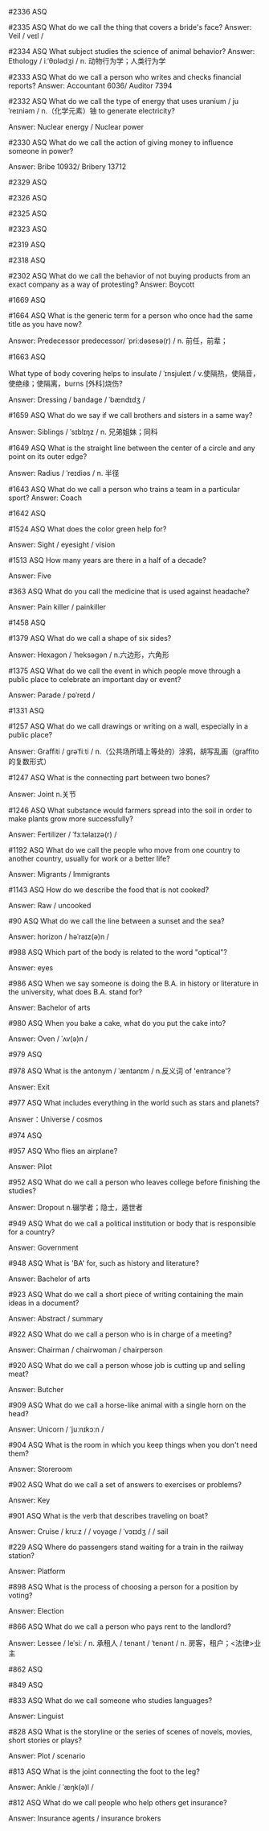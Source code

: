 #2336 ASQ

#2335 ASQ
What do we call the thing that covers a bride's face?
Answer: Veil / veɪl /

#2334 ASQ
What subject studies the science of animal behavior?
Answer: Ethology / iːˈθɒlədʒi / n. 动物行为学；人类行为学

#2333 ASQ
What do we call a person who writes and checks financial reports?
Answer: Accountant 6036/ Auditor 7394

#2332 ASQ
What do we call the type of energy that uses uranium
/ juˈreɪniəm / n.（化学元素）铀 to generate electricity?

Answer: Nuclear energy / Nuclear power

#2330 ASQ
What do we call the action of giving money to influence someone in power?

Answer: Bribe 10932/ Bribery 13712

#2329 ASQ

#2326 ASQ

#2325 ASQ

#2323 ASQ

#2319 ASQ

#2318 ASQ

#2302 ASQ
What do we call the behavior of not buying products from an exact company as a way of protesting?
Answer: Boycott

#1669 ASQ

#1664 ASQ
What is the generic term for a person who once had the same title as you have now?

Answer: Predecessor predecessor/ ˈpriːdəsesə(r) / n. 前任，前辈；

#1663 ASQ

What type of body covering helps to insulate / ˈɪnsjuleɪt / v.使隔热，使隔音，使绝缘；使隔离，burns [外科]烧伤?

Answer: Dressing / bandage / ˈbændɪdʒ /

#1659 ASQ
What do we say if we call brothers and sisters in a same way?

Answer: Siblings / ˈsɪblɪŋz / n. 兄弟姐妹；同科

#1649 ASQ
What is the straight line between the center of a circle and any point on its outer edge?

Answer: Radius / ˈreɪdiəs / n. 半径

#1643 ASQ
What do we call a person who trains a team in a particular sport?
Answer: Coach

#1642 ASQ


#1524 ASQ
What does the color green help for?

Answer: Sight / eyesight / vision

#1513 ASQ
How many years are there in a half of a decade?

Answer: Five

#363 ASQ
What do you call the medicine that is used against headache?

Answer: Pain killer / painkiller

#1458 ASQ

#1379 ASQ
What do we call a shape of six sides?

Answer: Hexagon / ˈheksəɡən / n.六边形，六角形

#1375 ASQ
What do we call the event in which people move through a public place to celebrate an important day or event?

Answer: Parade / pəˈreɪd /

#1331 ASQ

#1257 ASQ
What do we call drawings or writing on a wall, especially in a public place?

Answer: Graffiti / ɡrəˈfiːti / n.（公共场所墙上等处的）涂鸦，胡写乱画（graffito 的复数形式）

#1247 ASQ
What is the connecting part between two bones?

Answer: Joint n.关节

#1246 ASQ
What substance would farmers spread into the soil in order to make plants grow more successfully?

Answer: Fertilizer / ˈfɜːtəlaɪzə(r) /

#1192 ASQ
What do we call the people who move from one country to another country, usually for work or a better life?

Answer: Migrants / Immigrants

#1143 ASQ
How do we describe the food that is not cooked?

Answer: Raw / uncooked

#90 ASQ
What do we call the line between a sunset and the sea?

Answer: horizon / həˈraɪz(ə)n /

#988 ASQ
Which part of the body is related to the word "optical"?

Answer: eyes 

#986 ASQ
When we say someone is doing the B.A. in history or literature in the university, what does B.A. stand for?

Answer: Bachelor of arts

#980 ASQ
When you bake a cake, what do you put the cake into?

Answer: Oven / ˈʌv(ə)n /

#979 ASQ

#978 ASQ
What is the antonym / ˈæntənɪm / n.反义词 of 'entrance'?

Answer: Exit

#977 ASQ
What includes everything in the world such as stars and planets?

Answer：Universe / cosmos

#974 ASQ

#957 ASQ
Who flies an airplane?

Answer: Pilot

#952 ASQ
What do we call a person who leaves college before finishing the studies?

Answer: Dropout n.辍学者；隐士，遁世者

#949 ASQ
What do we call a political institution or body that is responsible for a country?

Answer: Government

#948 ASQ
What is 'BA' for, such as history and literature?

Answer: Bachelor of arts

#923 ASQ
What do we call a short piece of writing containing the main ideas in a document?

Answer: Abstract / summary


#922 ASQ
What do we call a person who is in charge of a meeting?

Answer: Chairman / chairwoman / chairperson

#920 ASQ
What do we call a person whose job is cutting up and selling meat?

Answer: Butcher

#909 ASQ
What do we call a horse-like animal with a single horn on the head?

Answer: Unicorn / ˈjuːnɪkɔːn /

#904 ASQ
What is the room in which you keep things when you don't need them?

Answer: Storeroom

#902 ASQ
What do we call a set of answers to exercises or problems?

Answer: Key

#901 ASQ
What is the verb that describes traveling on boat?

Answer: Cruise / kruːz / / voyage / ˈvɔɪɪdʒ / / sail

#229 ASQ
Where do passengers stand waiting for a train in the railway station?

Answer: Platform

#898 ASQ
What is the process of choosing a person for a position by voting?

Answer: Election

#866 ASQ
What do we call a person who pays rent to the landlord?

Answer: Lessee / leˈsiː / n. 承租人 / tenant / ˈtenənt / n. 房客，租户；<法律>业主

#862 ASQ

#849 ASQ

#833 ASQ
What do we call someone who studies languages?

Answer: Linguist

#828 ASQ
What is the storyline or the series of scenes of novels, movies, short stories or plays?

Answer: Plot / scenario

#813 ASQ
What is the joint connecting the foot to the leg?

Answer: Ankle / ˈæŋk(ə)l /

#812 ASQ
What do we call people who help others get insurance?

Answer: Insurance agents / insurance brokers
